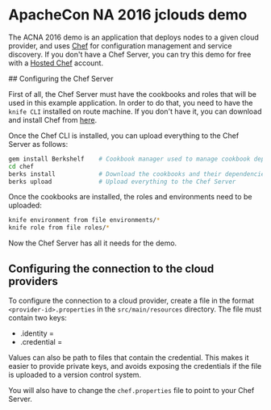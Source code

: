 ApacheCon NA 2016 jclouds demo
==============================

The ACNA 2016 demo is an application that deploys nodes to a given cloud provider, and uses 
[Chef](https://www.chef.io) for configuration management and service discovery. If you don't have a Chef Server, you can try this demo for free with a [Hosted Chef](https://www.chef.io/chef/get-chef/) account.

## Configuring the Chef Server

First of all, the Chef Server must have the cookbooks and roles that will be used in this example
application. In order to do that, you need to have the `knife CLI` installed on route machine. If you don't have it, you can download and install Chef from [here](https://downloads.chef.io/chef-client/).

Once the Chef CLI is installed, you can upload everything to the Chef Server as follows:

```bash
gem install Berkshelf    # Cookbook manager used to manage cookbook dependencies
cd chef
berks install            # Download the cookbooks and their dependencies
berks upload             # Upload everything to the Chef Server
```

Once the cookbooks are installed, the roles and environments need to be uploaded:

```bash
knife environment from file environments/*
knife role from file roles/*
```

Now the Chef Server has all it needs for the demo.

## Configuring the connection to the cloud providers

To configure the connection to a cloud provider, create a file in the format `<provider-id>.properties` in the `src/main/resources` directory. The file must contain two keys:

* <provider-id>.identity = <identity used to connect to the provider>
* <provider-id>.credential = <credential used to connect to the provider>

Values can also be path to files that contain the credential. This makes it easier to provide
private keys, and avoids exposing the credentials if the file is uploaded to a version control
system. 

You will also have to change the `chef.properties` file to point to your Chef Server. 